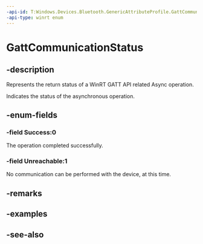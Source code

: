 ```yaml
---
-api-id: T:Windows.Devices.Bluetooth.GenericAttributeProfile.GattCommunicationStatus
-api-type: winrt enum
---
```


<!-- Enumeration syntax
public enum Windows.Devices.Bluetooth.GenericAttributeProfile.GattCommunicationStatus : int
-->

# GattCommunicationStatus

## -description
Represents the return status of a WinRT GATT API related Async operation.

Indicates the status of the asynchronous operation.

## -enum-fields
### -field Success:0
The operation completed successfully.

### -field Unreachable:1
No communication can be performed with the device, at this time.


## -remarks

## -examples

## -see-also